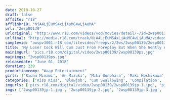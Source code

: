 ```yaml
---
date: 2018-10-27
draft: false
affsite: "r18"
afflinkr18: "NjA4LjEuMS4xLjAuMC4wLjAuMA"
url: "2wsp00139"
urloriginal: "http://www.r18.com/videos/vod/movies/detail/-/id=2wsp00139"
urlfinal: "http://media.r18.com/track/NjA4LjEuMS4xLjAuMC4wLjAuMA/videos/vod/movies/detail/-/id=2wsp00139"
samplevid: "awspv3001.r18.com/litevideo/freepv/2/2ws/2wsp00139/2wsp00139_dmb_w.mp4"
title: "My Loser Cock Will Cum Just From Foreplay But When She Gently And Kindly Gives Me A Cleanup Blowjob And Pretends To Swallow My Cum But She Keeps On Sucking So That My Dick Stayed Hard She Slipped It In Her Pussy Again For A Second Cum Shot Of Consecutive Cum Drinking Sex"
mainimgurl: "pics.r18.com/digital/video/2wsp00139/2wsp00139ps.jpg"
mainimgs: "2wsp00139ps.jpg"
releasedate: "June 01, 2018"
duration: 239
productioncomp: "Waap Entertainment"
girls: ['Riona Minami', 'An Mizuki', 'Miki Sunohara', 'Maki Hoshikawa', 'Tsubasa Ayumi', 'Kotone Suzumiya']
categories: ['Kiss Kiss', 'Blowjob', 'Cum Swallowing', 'Compilation', 'Over 4 Hours', 'Hi-Def']
imgurls: ['pics.r18.com/digital/video/2wsp00139/2wsp00139jp-1.jpg', 'pics.r18.com/digital/video/2wsp00139/2wsp00139jp-2.jpg', 'pics.r18.com/digital/video/2wsp00139/2wsp00139jp-3.jpg', 'pics.r18.com/digital/video/2wsp00139/2wsp00139jp-4.jpg', 'pics.r18.com/digital/video/2wsp00139/2wsp00139jp-5.jpg', 'pics.r18.com/digital/video/2wsp00139/2wsp00139jp-6.jpg', 'pics.r18.com/digital/video/2wsp00139/2wsp00139jp-7.jpg', 'pics.r18.com/digital/video/2wsp00139/2wsp00139jp-8.jpg', 'pics.r18.com/digital/video/2wsp00139/2wsp00139jp-9.jpg', 'pics.r18.com/digital/video/2wsp00139/2wsp00139jp-10.jpg', 'pics.r18.com/digital/video/2wsp00139/2wsp00139jp-11.jpg', 'pics.r18.com/digital/video/2wsp00139/2wsp00139jp-12.jpg', 'pics.r18.com/digital/video/2wsp00139/2wsp00139jp-13.jpg', 'pics.r18.com/digital/video/2wsp00139/2wsp00139jp-14.jpg', 'pics.r18.com/digital/video/2wsp00139/2wsp00139jp-15.jpg', 'pics.r18.com/digital/video/2wsp00139/2wsp00139jp-16.jpg', 'pics.r18.com/digital/video/2wsp00139/2wsp00139jp-17.jpg', 'pics.r18.com/digital/video/2wsp00139/2wsp00139jp-18.jpg', 'pics.r18.com/digital/video/2wsp00139/2wsp00139jp-19.jpg', 'pics.r18.com/digital/video/2wsp00139/2wsp00139jp-20.jpg']
imgs: ['2wsp00139jp-1.jpg', '2wsp00139jp-2.jpg', '2wsp00139jp-3.jpg', '2wsp00139jp-4.jpg', '2wsp00139jp-5.jpg', '2wsp00139jp-6.jpg', '2wsp00139jp-7.jpg', '2wsp00139jp-8.jpg', '2wsp00139jp-9.jpg', '2wsp00139jp-10.jpg', '2wsp00139jp-11.jpg', '2wsp00139jp-12.jpg', '2wsp00139jp-13.jpg', '2wsp00139jp-14.jpg', '2wsp00139jp-15.jpg', '2wsp00139jp-16.jpg', '2wsp00139jp-17.jpg', '2wsp00139jp-18.jpg', '2wsp00139jp-19.jpg', '2wsp00139jp-20.jpg']
---
```

